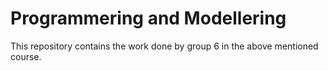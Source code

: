 # Programmering and Modellering

This repository contains the work done by group 6 in the above mentioned course.